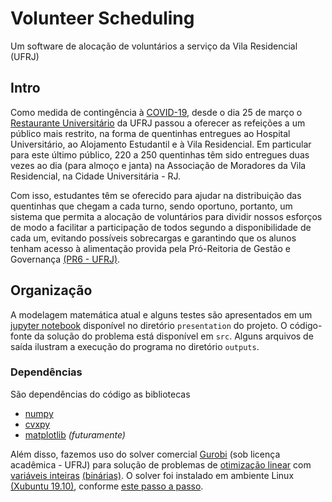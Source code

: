 # Volunteer Scheduling
Um software de alocação de voluntários a serviço da Vila Residencial (UFRJ)

## Intro
Como medida de contingência à [COVID-19](https://www.worldometers.info/coronavirus/), desde o dia 25 de março o [Restaurante Universitário](https://ru.ufrj.br/) da UFRJ passou a oferecer as refeições a um público mais restrito, na forma de quentinhas entregues ao Hospital Universitário, ao Alojamento Estudantil e à Vila Residencial. Em particular para este último público, 220 a 250 quentinhas têm sido entregues duas vezes ao dia (para almoço e janta) na Associação de Moradores da Vila Residencial, na Cidade Universitária - RJ.

Com isso, estudantes têm se oferecido para ajudar na distribuição das quentinhas que chegam a cada turno, sendo oportuno, portanto, um sistema que permita a alocação de voluntários para dividir nossos esforços de modo a facilitar a participação de todos segundo a disponibilidade de cada um, evitando possíveis sobrecargas e garantindo que os alunos tenham acesso à alimentação provida pela Pró-Reitoria de Gestão e Governança [(PR6 - UFRJ)](https://gestao.ufrj.br/index.php/estrutura-administrativa/quem-somos).

## Organização
A modelagem matemática atual e alguns testes são apresentados em um [jupyter notebook](https://jupyter.org/) disponível no diretório `presentation` do projeto.
O código-fonte da solução do problema está disponível em `src`. Alguns arquivos de saída ilustram a execução do programa no diretório `outputs`.

### Dependências
São dependências do código as bibliotecas
- [numpy](https://numpy.org/)
- [cvxpy](https://www.cvxpy.org/)
- [matplotlib](https://matplotlib.org/) _(futuramente)_

Além disso, fazemos uso do solver comercial [Gurobi](https://www.gurobi.com/) (sob licença acadêmica - UFRJ) para solução de problemas de [otimização linear](https://en.wikipedia.org/wiki/Linear_programming) com [variáveis inteiras](https://en.wikipedia.org/wiki/Integer_programming) [(binárias)](https://www.cvxpy.org/tutorial/advanced/index.html?highlight=boolean#mixed-integer-programs).
O solver foi instalado em ambiente Linux [(Xubuntu 19.10)](https://xubuntu.org/about/), conforme [este passo a passo](https://paste.ubuntu.com/p/9fFNzRDQ59/).
